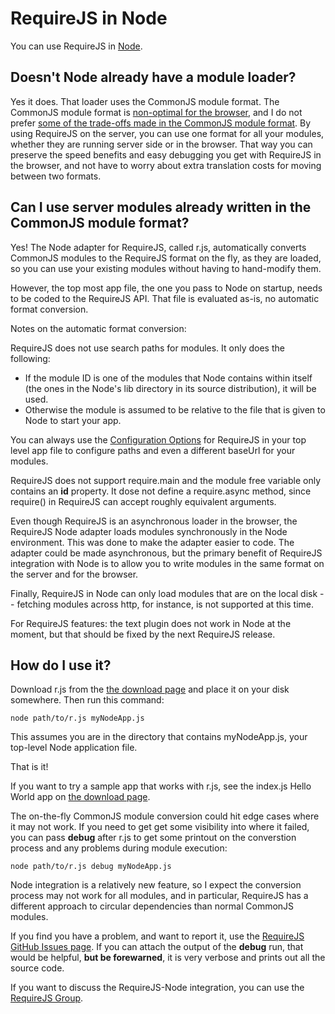 # RequireJS in Node

You can use RequireJS in [Node](http://nodejs.org).

## Doesn't Node already have a module loader?

Yes it does. That loader uses the CommonJS module format. The CommonJS module format is [non-optimal for the browser](why.md), and I do not prefer [some of the trade-offs made in the CommonJS module format](http://tagneto.blogspot.com/2010/03/commonjs-module-trade-offs.html). By using RequireJS on the server, you can use one format for all your modules, whether they are running server side or in the browser. That way you can preserve the speed benefits and easy debugging you get with RequireJS in the browser, and not have to worry about extra translation costs for moving between two formats.

## Can I use server modules already written in the CommonJS module format?

Yes! The Node adapter for RequireJS, called r.js, automatically converts CommonJS modules to the RequireJS format on the fly, as they are loaded, so you can use your existing modules without having to hand-modify them.

However, the top most app file, the one you pass to Node on startup, needs to be coded to the RequireJS API. That file is evaluated as-is, no automatic format conversion.

Notes on the automatic format conversion:

RequireJS does not use search paths for modules. It only does the following:

* If the module ID is one of the modules that Node contains within itself (the ones in the Node's lib directory in its source distribution), it will be used.
* Otherwise the module is assumed to be relative to the file that is given to Node to start your app.

You can always use the [Configuration Options](api.md#config) for RequireJS in your top level app file to configure paths and even a different baseUrl for your modules.

RequireJS does not support require.main and the module free variable only contains an **id** property. It dose not define a require.async method, since require() in RequireJS can accept roughly equivalent arguments.

Even though RequireJS is an asynchronous loader in the browser, the RequireJS Node adapter loads modules synchronously in the Node environment. This was done to make the adapter easier to code. The adapter could be made asynchronous, but the primary benefit of RequireJS integration with Node is to allow you to write modules in the same format on the server and for the browser.

Finally, RequireJS in Node can only load modules that are on the local disk -- fetching modules across http, for instance, is not supported at this time.

For RequireJS features: the text plugin does not work in Node at the moment, but that should be fixed by the next RequireJS release.

## How do I use it?

Download r.js from the [the download page](download.md#node) and place it on your disk somewhere. Then run this command:

    node path/to/r.js myNodeApp.js

This assumes you are in the directory that contains myNodeApp.js, your top-level Node application file.

That is it!

If you want to try a sample app that works with r.js, see the index.js Hello World app on [the download page](download.md#node).

The on-the-fly CommonJS module conversion could hit edge cases where it may not work. If you need to get get some visibility into where it failed, you can pass **debug** after r.js to get some printout on the converstion process and any problems during module execution:

    node path/to/r.js debug myNodeApp.js

Node integration is a relatively new feature, so I expect the conversion process may not work for all modules, and in particular, RequireJS has a different approach to circular dependencies than normal CommonJS modules.

If you find you have a problem, and want to report it, use the [RequireJS GitHub Issues page](http://github.com/jrburke/requirejs/issues). If you can attach the output of the **debug** run, that would be helpful, **but be forewarned**, it is very verbose and prints out all the source code.

If you want to discuss the RequireJS-Node integration, you can use the [RequireJS Group](http://groups.google.com/group/requirejs).
